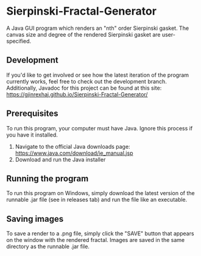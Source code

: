 # Sierpinski-Fractal-Generator
A Java GUI program which renders an "nth" order Sierpinski gasket. The canvas size and degree of the rendered Sierpinski gasket are user-specified.

## Development
If you'd like to get involved or see how the latest iteration of the program currently works, feel free to check out the development branch.
Additionally, Javadoc for this project can be found at this site: https://gjinrexhaj.github.io/Sierpinski-Fractal-Generator/

## Prerequisites
To run this program, your computer must have Java. Ignore this process if you have it installed.

1. Navigate to the official Java downloads page: https://www.java.com/download/ie_manual.jsp
2. Download and run the Java installer

## Running the program
To run this program on Windows, simply download the latest version of the runnable .jar file (see in releases tab) and run the file like an executable.

## Saving images
To save a render to a .png file, simply click the "SAVE" button that appears on the window with the rendered fractal. Images are saved in the same directory as the runnable .jar file.
